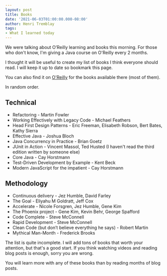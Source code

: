 ```yaml
---
layout: post
title: Books
date: '2021-06-03T01:00:00.000-08:00'
author: Henri Tremblay
tags:
- What I learned today
---
```


We were talking about O’Reilly learning and books this morning.
For those who don't know, I'm giving a Java course on O'Reilly every 2 months.

I thought it will be useful to create my list of books I think everyone should read.
I will keep it up to date so bookmark this page.

You can also find it on [O'Reilly](https://learning.oreilly.com/playlists/386b4ce0-b3d4-49be-a3dc-02c0e4b94412) for the books available there (most of them).

In random order.

## Technical

* Refactoring - Martin Fowler
* Working Effectively with Legacy Code - Michael Feathers
* Head First Design Patterns - Eric Freeman, Elisabeth Robson, Bert Bates, Kathy Sierra
* Effective Java - Joshua Bloch
* Java Concurrency in Practice - Brian Goetz
* JUnit in Action - Vincent Massol, Ted Husted (I haven't read the third edition written by someone else)
* Core Java - Cay Horstmann
* Test-Driven Development by Example - Kent Beck
* Modern JavaScript for the impatient - Cay Horstmann 

## Methodology

* Continuous delivery - Jez Humble, David Farley
* The Goal - Eliyahu M Goldratt, Jeff Cox
* Accelerate - Nicole Forsgren, Jez Humble, Gene Kim
* The Phoenix project - Gene Kim, Kevin Behr, George Spafford
* Code Complete - Steve McConnell
* Rapid Development - Steve McConnell
* Clean Code (but don’t believe everything he says) - Robert Martin
* Mythical Man-Month - Frederick Brooks

The list is quite incomplete. 
I will add tons of books that worth your attention, but that's a good start. 
If you think watching videos and reading blog posts is enough, sorry you are wrong.

You will learn more with any of these books than by reading months of blog posts.
